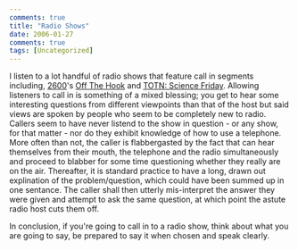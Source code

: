 ```yaml
---
comments: true
title: "Radio Shows"
date: 2006-01-27
comments: true
tags: [Uncategorized]
---
```

I listen to a lot handful of radio shows that feature call in segments including, <a href="http://2600.net">2600</a>'s <a href="http://2600.net/oth">Off The Hook</a> and <a href="http://www.npr.org/programs/scifri/">TOTN: Science Friday</a>.  Allowing listeners to call in is something of a mixed blessing; you get to hear some interesting questions from different viewpoints than that of the host but said views are spoken by people who seem to be completely new to radio.  Callers seem to have never listend to the show in question - or any show, for that matter - nor do they exhibit knowledge of how to use a telephone.  More often than not, the caller is flabbergasted by the fact that can hear themselves from their mouth, the telephone and the radio simultaneously and proceed to blabber for some time questioning whether they really are on the air.  Thereafter, it is standard practice to have a long, drawn out explination of the problem/question, which could have been summed up in one sentance.  The caller shall then utterly mis-interpret the answer they were given and attempt to ask the same question, at which point the astute radio host cuts them off.

In conclusion, if you're going to call in to a radio show, think about what you are going to say, be prepared to say it when chosen and speak clearly.

